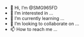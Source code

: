 - 👋 Hi, I’m @SMG965FD
- 👀 I’m interested in ...
- 🌱 I’m currently learning ...
- 💞️ I’m looking to collaborate on ...
- 📫 How to reach me ...

<!---
SMG965FD/SMG965FD is a ✨ special ✨ repository because its `README.md` (this file) appears on your GitHub profile.
You can click the Preview link to take a look at your changes.
--->
